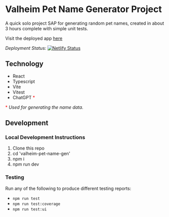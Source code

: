 # Valheim Pet Name Generator Project
A quick solo project SAP for generating random pet names, created in about 3 hours complete with simple unit tests.

Visit the deployed app [here](https://valheim-pet-name-gen.netlify.app)

*Deployment Status:* [![Netlify Status](https://api.netlify.com/api/v1/badges/6fb807b7-37a5-4fad-a8be-feadd57e2d83/deploy-status)](https://app.netlify.com/sites/valheim-pet-name-gen/deploys)
## Technology
- React
- Typescript
- Vite
- Vitest
- ChatGPT <span style="color: red">*</span>

 <span style="color: red">*</span> *Used for generating the name data.*

## Development
### Local Development Instructions
1. Clone this repo
2. cd 'valheim-pet-name-gen'
3. npm i
4. npm run dev

### Testing
Run any of the following to produce different testing reports:
- `npm run test`
- `npm run test:coverage`
- `npm run test:ui`
